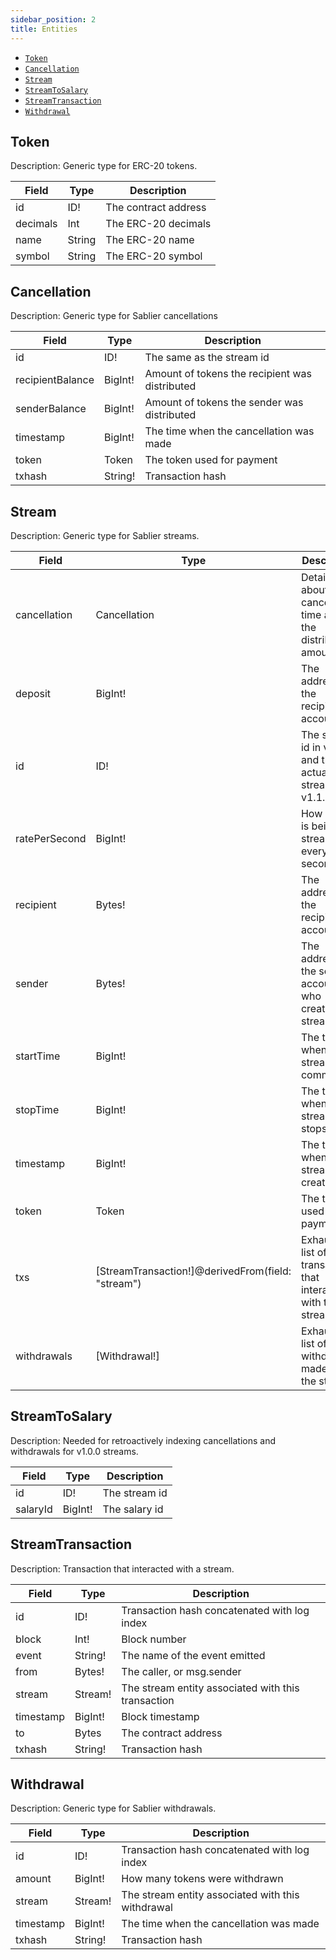 ```yaml
---
sidebar_position: 2
title: Entities
---
```


- [`Token`](#token)
- [`Cancellation`](#cancellation)
- [`Stream`](#stream)
- [`StreamToSalary`](#streamtosalary)
- [`StreamTransaction`](#streamtransaction)
- [`Withdrawal`](#withdrawal)

## Token

Description: Generic type for ERC-20 tokens.

| Field    | Type   | Description          |
| -------- | ------ | -------------------- |
| id       | ID!    | The contract address |
| decimals | Int    | The ERC-20 decimals  |
| name     | String | The ERC-20 name      |
| symbol   | String | The ERC-20 symbol    |

## Cancellation

Description: Generic type for Sablier cancellations

| Field            | Type    | Description                                    |
| ---------------- | ------- | ---------------------------------------------- |
| id               | ID!     | The same as the stream id                      |
| recipientBalance | BigInt! | Amount of tokens the recipient was distributed |
| senderBalance    | BigInt! | Amount of tokens the sender was distributed    |
| timestamp        | BigInt! | The time when the cancellation was made        |
| token            | Token   | The token used for payment                     |
| txhash           | String! | Transaction hash                               |

## Stream

Description: Generic type for Sablier streams.

| Field         | Type                                              | Description                                                         |
| ------------- | ------------------------------------------------- | ------------------------------------------------------------------- |
| cancellation  | Cancellation                                      | Details about cancellation time and the distributed amounts         |
| deposit       | BigInt!                                           | The address of the recipient account                                |
| id            | ID!                                               | The salary id in v1.0.0 and the actual stream id in v1.1.0          |
| ratePerSecond | BigInt!                                           | How much is being streamed every second                             |
| recipient     | Bytes!                                            | The address of the recipient account                                |
| sender        | Bytes!                                            | The address of the sender account, who created the streamed         |
| startTime     | BigInt!                                           | The time when the stream commences                                  |
| stopTime      | BigInt!                                           | The time when the stream stops                                      |
| timestamp     | BigInt!                                           | The time when the stream was created                                |
| token         | Token                                             | The token used for payment                                          |
| txs           | [StreamTransaction!]@derivedFrom(field: "stream") | Exhaustive list of all transactions that interacted with the stream |
| withdrawals   | [Withdrawal!]                                     | Exhaustive list of all withdrawals made from the stream             |

## StreamToSalary

Description: Needed for retroactively indexing cancellations and withdrawals for v1.0.0 streams.

| Field    | Type    | Description   |
| -------- | ------- | ------------- |
| id       | ID!     | The stream id |
| salaryId | BigInt! | The salary id |

## StreamTransaction

Description: Transaction that interacted with a stream.

| Field     | Type    | Description                                        |
| --------- | ------- | -------------------------------------------------- |
| id        | ID!     | Transaction hash concatenated with log index       |
| block     | Int!    | Block number                                       |
| event     | String! | The name of the event emitted                      |
| from      | Bytes!  | The caller, or msg.sender                          |
| stream    | Stream! | The stream entity associated with this transaction |
| timestamp | BigInt! | Block timestamp                                    |
| to        | Bytes   | The contract address                               |
| txhash    | String! | Transaction hash                                   |

## Withdrawal

Description: Generic type for Sablier withdrawals.

| Field     | Type    | Description                                       |
| --------- | ------- | ------------------------------------------------- |
| id        | ID!     | Transaction hash concatenated with log index      |
| amount    | BigInt! | How many tokens were withdrawn                    |
| stream    | Stream! | The stream entity associated with this withdrawal |
| timestamp | BigInt! | The time when the cancellation was made           |
| txhash    | String! | Transaction hash                                  |

